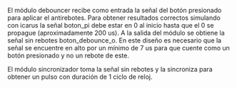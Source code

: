 El módulo debouncer recibe como entrada la señal del botón presionado para aplicar el antirebotes. Para obtener resultados correctos simulando con icarus la señal boton_pi debe estar en 0 al inicio hasta que el 0 se propague (aproximadamente 200 us). 
A la salida del módulo se obtiene la señal sin rebotes boton_debounce_o. En este diseño es necesario que la señal se encuentre en alto por un mínimo de 7 us para que cuente como un botón presionado y no un rebote de este.

El módulo sincronizador toma la señal sin rebotes y la sincroniza para obtener un pulso con duración de 1 ciclo de reloj.
